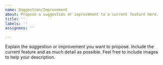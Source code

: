 ```yaml
---
name: Suggestion/Improvement
about: Propose a suggestion or improvement to a current feature here.
title: ''
labels: ''
assignees: ''

---
```


Explain the suggestion or improvement you want to propose. Include the current feature and as much detail as possible. Feel free to include images to help your description.

